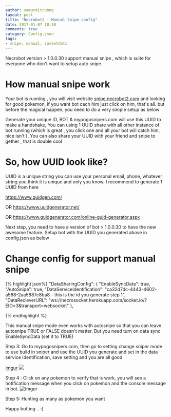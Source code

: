 ```yaml
---
author: samuraitruong
layout: post
title: "Necrobot2 - Manual Snipe config"
date: 2017-01-07 10:30
comments: true
category: Config.json
tags:
- snipe, manual, socketdata
---
```


Necrobot version > 1.0.0.30 support manual snipe , which is suite for everyone who don't want to setup auto snipe.

# How manual snipe work

Your bot is running , you will visit website [snipe.necrobot2.com]('http://snipe.necrobot2.com') and looking for good pokemon, if you want bot cach him just click on him, that's all. but before the magical happen, you need to do a very simple setup as below

Generate your unique ID, BOT & mypogosnipers.com will use this UUID to make a handshake, You can using 1 UUID share with all other instance of bot running (which is great , you click one and all your bot will catch him, nice isn't ). You can also share your UUID with your friend and snipe to gether , that is double cool

# So, how UUID look like?
UUID is a unique string you can use your personal email, phone, whatever string you think it is unique and only you know. I recommend to generate 1 UUID from here  

https://www.guidgen.com/

OR 
https://www.uuidgenerator.net/

OR https://www.guidgenerator.com/online-guid-generator.aspx

Next step, you need to have a version of bot > 1.0.0.30 to have the new awesome feature. Setup bot with the UUID you generated above in config.json as below

# Change config for support manual snipe

{% highlight json%}
"DataSharingConfig": {
    "EnableSyncData": true,
    "AutoSnipe": true,
    "DataServiceIdentification": "ca32d7dc-4443-4602-a568-2aa5887c8ba8 - this is the id you generate step 1",
    "DataRecieverURL": "ws://necrosocket.herokuapp.com/socket.io/?EIO=3&transport=websocket"
  },

{% endhighlight %}

This manual snipe mode even works with autosnipe so that you can leave autosnipe TRUE or FALSE doesn't matter. But you need turn on data sync EnableSyncData (set it to TRUE)

Step 3: Go to mypogosnipers.com, then go to setting change sniper mode to use build in sniper and use the UUID you generate and set in the data service Identification, save setting and you are all good

[Imgur](http://i.imgur.com/PAHeaHd.png)
![](http://i.imgur.com/PAHeaHd.png)

Step 4 : Click on any pokemon to verify that is work, you will see a notification message when you click on pokemon and the console message in bot.
![Imgur](http://i.imgur.com/ik3AyGh.png)

Step 5: Hunting as many as pokemon you want


Happy botting .. :)
 